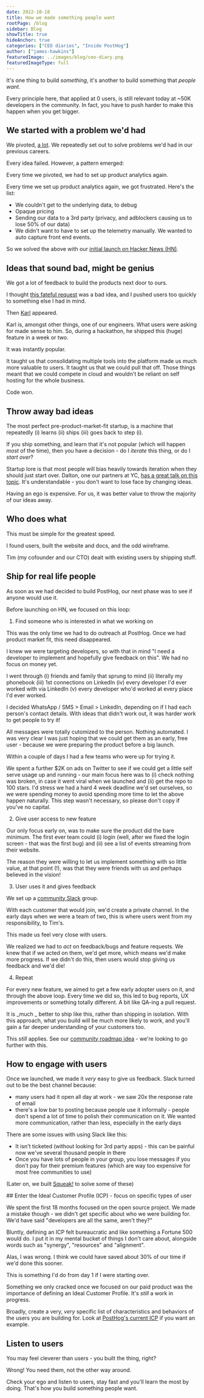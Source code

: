 ```yaml
---
date: 2022-10-18
title: How we made something people want
rootPage: /blog
sidebar: Blog
showTitle: true
hideAnchor: true
categories: ["CEO diaries", "Inside PostHog"]
author: ["james-hawkins"]
featuredImage: ../images/blog/ceo-diary.png
featuredImageType: full
---
```


It's one thing to build _something_, it's another to build something that _people want_.

Every principle here, that applied at 0 users, is still relevant today at ~50K developers in the community. In fact, you have to push harder to make this happen when you get bigger. 

## We started with a problem we'd had

We pivoted, [a lot](pivot-to-posthog). We repeatedly set out to solve problems we'd had in our previous careers.

Every idea failed. However, a pattern emerged:

Every time we pivoted, we had to set up product analytics again.

Every time we set up product analytics again, we got frustrated. Here's the list:

* We couldn't get to the underlying data, to debug
* Opaque pricing
* Sending our data to a 3rd party (privacy, and adblockers causing us to lose 50% of our data)
* We didn't want to have to set up the telemetry manually. We wanted to auto capture front end events.

So we solved the above with our [initial launch on Hacker News (HN)](https://news.ycombinator.com/item?id=22376732).

## Ideas that sound bad, might be genius

We got a lot of feedback to build the products next door to ours.

I thought [this fateful request](https://github.com/PostHog/posthog/issues/149) was a bad idea, and I pushed users too quickly to something else I had in mind.

Then [Karl](/handbook/company/team/karl-aksel-puulmann) appeared.

Karl is, amongst other things, one of our engineers. What users were asking for made sense to him. So, during a hackathon, he shipped this (huge) feature in a week or two.

It was instantly popular.

It taught us that consolidating multiple tools into the platform made us much more valuable to users. It taught us that we could pull that off. Those things meant that we could compete in cloud and wouldn't be reliant on self hosting for the whole business.

Code won.

## Throw away bad ideas

The most perfect pre-product-market-fit startup, is a machine that repeatedly (i) learns (ii) ships (iii) goes back to step (i).

If you ship something, and learn that it's not popular (which will happen _most_ of the time), then you have a decision - do I _iterate_ this thing, or do I _start over_?

Startup lore is that most people will bias heavily towards iteration when they should just start over. Dalton, one our partners at YC, [has a great talk on this topic](https://www.ycombinator.com/library/6p-all-about-pivoting). It's understandable - you don't want to lose face by changing ideas.

Having an ego is expensive. For us, it was better value to throw the majority of our ideas away.

## Who does what

This must be simple for the greatest speed.

I found users, built the website and docs, and the odd wireframe.

Tim (my cofounder and our CTO) dealt with existing users by shipping stuff.

## Ship for real life people

As soon as we had decided to build PostHog, our next phase was to see if anyone would use it.

Before launching on HN, we focused on this loop:

1. Find someone who is interested in what we working on

This was the only time we had to do outreach at PostHog. Once we had product market fit, this need disappeared.

I knew we were targeting developers, so with that in mind "I need a developer to implement and hopefully give feedback on this". We had no focus on money yet.

I went through (i) friends and family that sprung to mind (ii) literally my phonebook (iii) 1st connections on LinkedIn (iv) every developer I'd ever worked with via LinkedIn (v) every developer who'd worked at every place I'd ever worked.

I decided WhatsApp / SMS > Email > LinkedIn, depending on if I had each person's contact details. With ideas that didn't work out, it was harder work to get people to try it!

All messages were totally cutomized to the person. Nothing automated. I was very clear I was just hoping that we could get them as an early, free user - because we were preparing the product before a big launch.

Within a couple of days I had a few teams who were up for trying it.

We spent a further $2K on ads on Twitter to see if we could get a little self serve usage up and running - our main focus here was to (i) check nothing was broken, in case it went viral when we launched and (ii) get the repo to 100 stars. I'd stress we had a hard 4 week deadline we'd set ourselves, so we were spending money to avoid spending more time to let the above happen naturally. This step wasn't necessary, so please don't copy if you've no capital.

2. Give user access to new feature

Our only focus early on, was to make sure the product did the bare minimum. The first ever team could (i) login (well, after we fixed the login screen - that was the first bug) and (ii) see a list of events streaming from their website.

The reason they were willing to let us implement something with so little value, at that point (!), was that they were friends with us and perhaps believed in the vision!

3. User uses it and gives feedback

We set up a [community Slack](../slack) group.

With each customer that would join, we'd create a private channel. In the early days when we were a team of two, this is where users went from my responsibility, to Tim's.

This made us feel very close with users.

We realized we had to _act_ on feedback/bugs and feature requests. We knew that if we acted on them, we'd get more, which means we'd make more progress. If we didn't do this, then users would stop giving us feedback and we'd die!

4. Repeat

For every new feature, we aimed to get a few early adopter users on it, and through the above loop. Every time we did so, this led to bug reports, UX improvements or something totally different. A bit like QA-ing a pull request.

It is _much _ better to ship like this, rather than shipping in isolation. With this approach, what you build will be much more likely to work, and you'll gain a far deeper understanding of your customers too.

This _still_ applies. See our [community roadmap idea](https://github.com/PostHog/posthog.com/issues/4453) - we're looking to go further with this.

## How to engage with users

Once we launched, we made it _very_ easy to give us feedback. Slack turned out to be the best channel because:

* many users had it open all day at work - we saw 20x the response rate of email
* there's a low bar to posting because people use it informally - people don't spend a lot of time to polish their communication on it. We wanted more communication, rather than less, especially in the early days

There are some issues with using Slack like this:

* It isn't ticketed (without looking for 3rd party apps) - this can be painful now we've several thousand people in there
* Once you have lots of people in your group, you lose messages if you don't pay for their premium features (which are way too expensive for most free communities to use)

(Later on, we built [Squeak!](https://github.com/posthog/squeak) to solve some of these)

## Enter the Ideal Customer Profile (ICP) - focus on specific types of user

We spent the first 18 months focused on the open source project. We made a mistake though - we didn't get specific about who we were building for. We'd have said "developers are all the same, aren't they?"

Bluntly, defining an ICP felt bureaucratic and like something a Fortune 500 would do. I put it in my mental bucket of things I don't care about, alongside words such as "synergy", "resources" and "alignment".

Alas, I was wrong. I think we could have saved about 30% of our time if we'd done this sooner.

This is something I'd do from day 1 if I were starting over.

Something we only cracked once we focused on our paid product was the importance of defining an Ideal Customer Profile. It's _still_ a work in progress.

Broadly, create a very, *very* specific list of characteristics and behaviors of the users you are building for. Look at [PostHog's current ICP](/handbook/strategy/overview#target-customers-for-2022) if you want an example.

## Listen to users

You may feel cleverer than users - you built the thing, right?

Wrong! You need them, not the other way around. 

Check your ego and listen to users, stay fast and you'll learn the most by doing. That's how you build something people want.